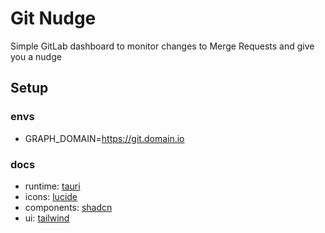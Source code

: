 # Git Nudge

Simple GitLab dashboard to monitor changes to Merge Requests and give you a nudge

## Setup

### envs

- GRAPH_DOMAIN=https://git.domain.io

### docs

- runtime: [tauri](https://v2.tauri.app/)
- icons: [lucide](https://lucide.dev/guide/)
- components: [shadcn](https://ui.shadcn.com/docs)
- ui: [tailwind](https://tailwindcss.com/docs)
